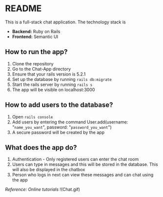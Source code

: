 # README
This is a full-stack chat application.
The technology stack is 
- **Backend:** Ruby on Rails
- **Frontend:** Semantic UI

## How to run the app?
1. Clone the repository
2. Go to the Chat-App directory
3. Ensure that your rails version is 5.2.1
4. Set up the database by running `rails db:migrate`
5. Start the rails server by running `rails s`
6. The app will be visible on localhost:3000

## How to add users to the database?
1. Open `rails console`
2. Add users by entering the command User.add(username: "`name_you_want`", password: "`password_you_want`")
3. A secure password will be created by the app

## What does the app do?
1. Authentication - Only registered users can enter the chat room
2. Users can type in messages and this will be stored in the database. This will also be displayed in the chatbox
3. Person who logs in next can view these messages and can chat using the app

*Reference: Online tutorials*
!(Chat.gif)
